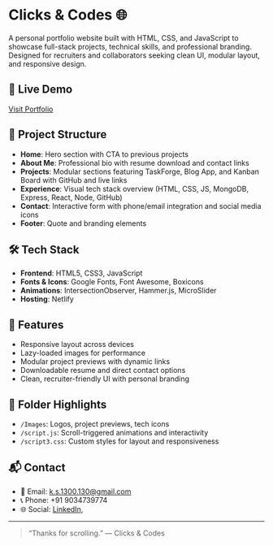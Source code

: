 # Clicks & Codes 🌐

A personal portfolio website built with HTML, CSS, and JavaScript to showcase full-stack projects, technical skills, and professional branding. Designed for recruiters and collaborators seeking clean UI, modular layout, and responsive design.

## 🔗 Live Demo
[Visit Portfolio](https://clicks-and-codes.netlify.app/)

## 📁 Project Structure
- **Home**: Hero section with CTA to previous projects
- **About Me**: Professional bio with resume download and contact links
- **Projects**: Modular sections featuring TaskForge, Blog App, and Kanban Board with GitHub and live links
- **Experience**: Visual tech stack overview (HTML, CSS, JS, MongoDB, Express, React, Node, GitHub)
- **Contact**: Interactive form with phone/email integration and social media icons
- **Footer**: Quote and branding elements

## 🛠️ Tech Stack
- **Frontend**: HTML5, CSS3, JavaScript
- **Fonts & Icons**: Google Fonts, Font Awesome, Boxicons
- **Animations**: IntersectionObserver, Hammer.js, MicroSlider
- **Hosting**: Netlify

## 📌 Features
- Responsive layout across devices
- Lazy-loaded images for performance
- Modular project previews with dynamic links
- Downloadable resume and direct contact options
- Clean, recruiter-friendly UI with personal branding

## 📂 Folder Highlights
- `/Images`: Logos, project previews, tech icons
- `/script.js`: Scroll-triggered animations and interactivity
- `/script3.css`: Custom styles for layout and responsiveness

## 📬 Contact
- 📧 Email: [k.s.1300.130@gmail.com](mailto:k.s.1300.130@gmail.com)
- 📞 Phone: +91 9034739774
- 🌐 Social: [LinkedIn](https://www.linkedin.com/in/khushboo-sainii), 

---

> “Thanks for scrolling.” — Clicks & Codes

